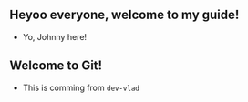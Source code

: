 ## Heyoo everyone, welcome to my guide!

- Yo, Johnny here!

## Welcome to Git!

- This is comming from `dev-vlad`
